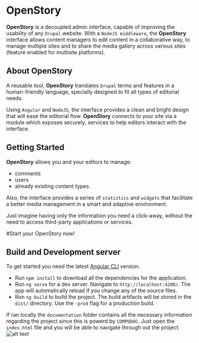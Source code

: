 # OpenStory

**OpenStory** is a decoupled admin interface, capable of improving the usability of any `Drupal` website. With a `NodeJS middleware`, the **OpenStory** interface allows content managers to edit content in a collaborative way, 
 to manage multiple sites and to share the media gallery across various sites (feature enabled for multisite platforms).


## About OpenStory

A reusable tool, **OpenStory** translates `Drupal` terms and features in a human-friendly language, 
specially designed to fit all types of editorial needs.

Using `Angular` and `NodeJS`, the interface provides a clean and bright design that will ease the editorial flow. **OpenStory** connects to your site via a module which exposes securely, 
services to help editors interact with the interface.
    

## Getting Started

**OpenStory** allows you and your editors to manage:
 * comments 
 * users 
 * already existing content types. 
 
Also, the interface provides a series of `statistics` and `widgets` that facilitate a better media management in a smart and adaptive environment.

Just imagine having only the information you need a click-away, without the need to access third-party applications or services.


#Start your OpenStory now!

## Build and Development server

To get started you need the latest [Angular CLI](https://github.com/angular/angular-cli) version. 
* Run `npm install` to download all the dependencies for the application. 
* Run `ng serve` for a dev server. Navigate to `http://localhost:4200/`. The app will automatically reload if you change any of the source files.
* Run `ng build` to build the project. The build artifacts will be stored in the `dist/` directory. Use the `-prod` flag for a production build.

If ran locally the `documentation` folder contains all the necessary information regarding the project since this is powerd by `COMPODOC`. 
Just open the `index.html` file and you will be able to navigate through out the project. 
![alt text](https://image.ibb.co/bBQw9c/Capture.png)



